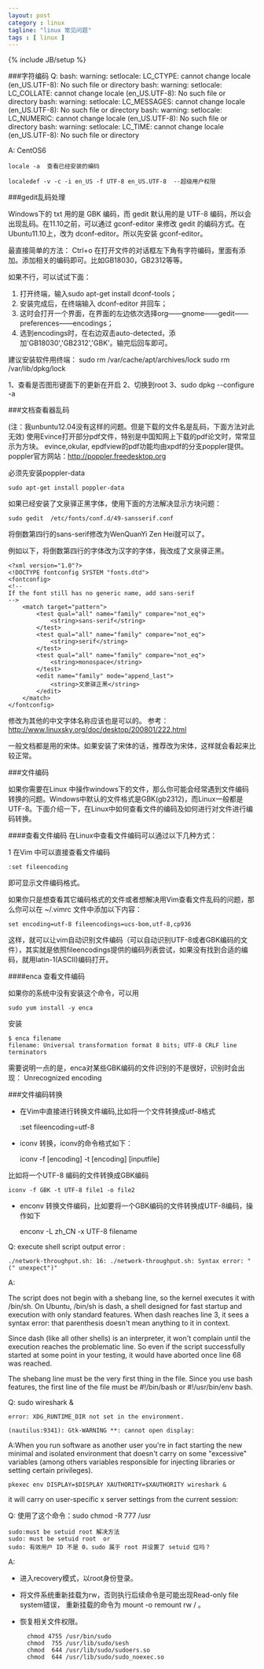 ```yaml
---
layout: post
category : linux 
tagline: "linux 常见问题"
tags : [ linux ]
---
```

{% include JB/setup %}

###字符编码
Q:
	bash: warning: setlocale: LC_CTYPE: cannot change locale (en_US.UTF-8): No such file or directory
	bash: warning: setlocale: LC_COLLATE: cannot change locale (en_US.UTF-8): No such file or directory
	bash: warning: setlocale: LC_MESSAGES: cannot change locale (en_US.UTF-8): No such file or directory
	bash: warning: setlocale: LC_NUMERIC: cannot change locale (en_US.UTF-8): No such file or directory
	bash: warning: setlocale: LC_TIME: cannot change locale (en_US.UTF-8): No such file or directory

A:
	CentOS6 

	locale -a  查看已经安装的编码

	localedef -v -c -i en_US -f UTF-8 en_US.UTF-8  --超级用户权限

###gedit乱码处理

Windows下的 txt 用的是 GBK 编码，而 gedit 默认用的是 UTF-8 编码，所以会出现乱码。在11.10之前，可以通过 gconf-editor 来修改 gedit 的编码方式。在Ubuntu11.10上，改为 dconf-editor。所以先安装 gconf-editor。

最直接简单的方法： Ctrl+o 在打开文件的对话框左下角有字符编码，里面有添加。添加相关的编码即可。比如GB18030，GB2312等等。

如果不行，可以试试下面：

1. 打开终端，输入sudo apt-get install dconf-tools；
2. 安装完成后，在终端输入 dconf-editor 并回车；
3. 这时会打开一个界面，在界面的左边依次选择org——gnome——gedit——preferences——encodings；
4. 选到encodings时，在右边双击auto-detected，添加'GB18030','GB2312','GBK'。输完后回车即可。


建议安装软件用终端：
sudo rm /var/cache/apt/archives/lock
sudo rm /var/lib/dpkg/lock

1、查看是否图形键面下的更新在开启
2、切换到root
3、sudo dpkg --configure -a


###文档查看器乱码

(注：我unbuntu12.04没有这样的问题。但是下载的文件名是乱码，下面方法对此无效)
使用Evince打开部分pdf文件，特别是中国知网上下载的pdf论文时，常常显示为方块。
evince,okular, epdfview的pdf功能均由xpdf的分支poppler提供。poppler官方网站：http://poppler.freedesktop.org

必须先安装poppler-data

    sudo apt-get install poppler-data

如果已经安装了文泉驿正黑字体，使用下面的方法解决显示方块问题：

    sudo gedit  /etc/fonts/conf.d/49-sansserif.conf

将倒数第四行的sans-serif修改为WenQuanYi Zen Hei就可以了。 

例如以下，将倒数第四行的字体改为汉字的字体，我改成了文泉驿正黑。

    <?xml version="1.0"?>
    <!DOCTYPE fontconfig SYSTEM "fonts.dtd">
    <fontconfig>
    <!--
    If the font still has no generic name, add sans-serif
    -->
        <match target="pattern">
            <test qual="all" name="family" compare="not_eq">
                <string>sans-serif</string>
            </test>
            <test qual="all" name="family" compare="not_eq">
                <string>serif</string>
            </test>
            <test qual="all" name="family" compare="not_eq">
                <string>monospace</string>
            </test>
            <edit name="family" mode="append_last">
                <string>文泉驿正黑</string>
            </edit>
        </match>
    </fontconfig>

修改为其他的中文字体名称应该也是可以的。 参考：http://www.linuxsky.org/doc/desktop/200801/222.html

一般文档都是用的宋体。如果安装了宋体的话，推荐改为宋体，这样就会看起来比较正常。

###文件编码

如果你需要在Linux 中操作windows下的文件，那么你可能会经常遇到文件编码转换的问题。Windows中默认的文件格式是GBK(gb2312)，而Linux一般都是UTF-8。下面介绍一下，在Linux中如何查看文件的编码及如何进行对文件进行编码转换。

####查看文件编码
在Linux中查看文件编码可以通过以下几种方式：

1 在Vim 中可以直接查看文件编码

    :set fileencoding

即可显示文件编码格式。

如果你只是想查看其它编码格式的文件或者想解决用Vim查看文件乱码的问题，那么你可以在
~/.vimrc 文件中添加以下内容：

    set encoding=utf-8 fileencodings=ucs-bom,utf-8,cp936

这样，就可以让vim自动识别文件编码（可以自动识别UTF-8或者GBK编码的文件），其实就是依照fileencodings提供的编码列表尝试，如果没有找到合适的编码，就用latin-1(ASCII)编码打开。

####enca 查看文件编码

如果你的系统中没有安装这个命令，可以用

    sudo yum install -y enca 

安装

    $ enca filename
    filename: Universal transformation format 8 bits; UTF-8 CRLF line terminators
需要说明一点的是，enca对某些GBK编码的文件识别的不是很好，识别时会出现：
Unrecognized encoding

###文件编码转换

* 在Vim中直接进行转换文件编码,比如将一个文件转换成utf-8格式

    :set fileencoding=utf-8

* iconv 转换，iconv的命令格式如下：

    iconv -f [encoding] -t [encoding] [inputfile]

比如将一个UTF-8 编码的文件转换成GBK编码

    iconv -f GBK -t UTF-8 file1 -o file2

* enconv 转换文件编码，比如要将一个GBK编码的文件转换成UTF-8编码，操作如下

    enconv -L zh_CN -x UTF-8 filename

Q: execute shell script output error :

    ./network-throughput.sh: 16: ./network-throughput.sh: Syntax error: "(" unexpect")"

A:

The script does not begin with a shebang line, so the kernel executes it with
/bin/sh. On Ubuntu, /bin/sh is dash, a shell designed for fast startup and
execution with only standard features. When dash reaches line 3, it sees a
syntax error: that parenthesis doesn't mean anything to it in context.

Since dash (like all other shells) is an interpreter, it won't complain until
the execution reaches the problematic line. So even if the script successfully
started at some point in your testing, it would have aborted once line 68 was
reached.

The shebang line must be the very first thing in the file. Since you use bash
features, the first line of the file must be #!/bin/bash or #!/usr/bin/env bash.


Q: sudo wireshark &

    error: XDG_RUNTIME_DIR not set in the environment.

    (nautilus:9341): Gtk-WARNING **: cannot open display:

A:When you run software as another user you're in fact starting the new minimal
and isolated environment that doesn't carry on some "excessive" variables (among
others variables responsible for injecting libraries or setting certain privileges).

    pkexec env DISPLAY=$DISPLAY XAUTHORITY=$XAUTHORITY wireshark &

it will carry on user-specific x server settings from the current session:

Q: 使用了这个命令：sudo chmod -R 777 /usr

    sudo:must be setuid root 解决方法
    sudo: must be setuid root  or
    sudo: 有效用户 ID 不是 0，sudo 属于 root 并设置了 setuid 位吗？

A:

* 进入recovery模式，以root身份登录。
* 将文件系统重新挂载为rw，否则执行后续命令是可能出现Read-only file system错误，
重新挂载的命令为 mount -o remount rw / 。

* 恢复相关文件权限。

        chmod 4755 /usr/bin/sudo
        chmod  755 /usr/lib/sudo/sesh
        chmod  644 /usr/lib/sudo/sudoers.so
        chmod  644 /usr/lib/sudo/sudo_noexec.so

